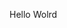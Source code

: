 Hello Wolrd
















































































































































































































































































































































































































































































































































































































































































































































































































































































































































































































































































































































































































































































































































































































































































































































































































































































































































































































































































































































































































































































































































































































































































































































































































































































































































































































































































































































































































































































